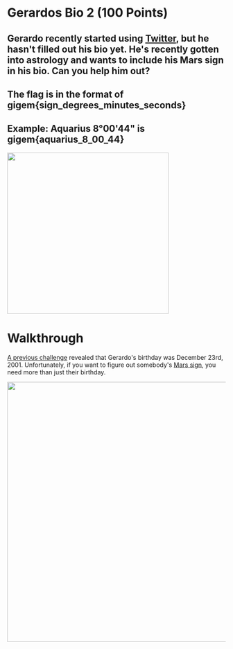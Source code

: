 # Gerardos Bio 2 (100 Points)
## Gerardo recently started using [Twitter](https://twitter.com/gerardo_2001_), but he hasn't filled out his bio yet. He's recently gotten into astrology and wants to include his Mars sign in his bio. Can you help him out?

## The flag is in the format of gigem{sign_degrees_minutes_seconds}

## Example: Aquarius 8°00'44" is gigem{aquarius_8_00_44}

<img width="372" src=https://user-images.githubusercontent.com/99063625/158137190-bd46f69e-4a15-4e06-900d-3a18be95cb89.png>

# Walkthrough

[A previous challenge](https://github.com/mrubensilva/TAMU-CyberSec/tree/main/National%20Cyber%20League%202022%20Spring%20Season/Prerequisite%20Challenges/OSINT/Gerardos%20Bio%201#the-flag-is-gigem12232001) revealed that Gerardo's birthday was December 23rd, 2001. Unfortunately, if you want to figure out somebody's [Mars sign](https://cafeastrology.com/whats-my-mars-sign.html), you need more than just their birthday. 

<img width="600" src=https://user-images.githubusercontent.com/99063625/158138505-18ca4d32-5381-44c9-94e9-0dd5cefc8f2c.png>


